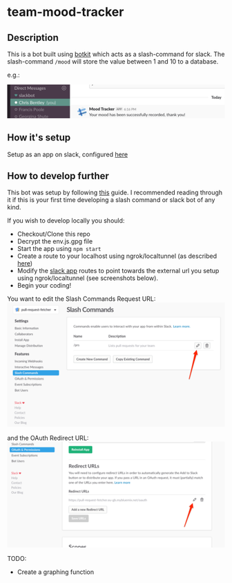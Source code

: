 # team-mood-tracker

## Description

This is a bot built using [botkit](https://github.com/howdyai/botkit) which acts as a slash-command for slack. The slash-command `/mood` will store the value between 1 and 10 to a database.

e.g.:

![slack-example.png](./images/slack-example.png)

## How it's setup

Setup as an app on slack, configured [here](https://api.slack.com/apps/XXXXXX)

## How to develop further

This bot was setup by following [this](https://api.slack.com/tutorials/easy-peasy-slash-commands) guide. I recommended reading through it if this is your first time developing a slash command or slack bot of any kind.

If you wish to develop locally you should:
* Checkout/Clone this repo
* Decrypt the env.js.gpg file
* Start the app using `npm start`
* Create a route to your localhost using ngrok/localtunnel (as described [here](https://api.slack.com/tutorials/easy-peasy-slash-commands))
* Modify the [slack app](https://api.slack.com/apps/A6N9C9ML5/slash-commands) routes to point towards the external url you setup using ngrok/localtunnel (see screenshots below).
* Begin your coding!


You want to edit the Slash Commands Request URL:
![slack-app-slashcommands.png](./images/slack-app-slashcommands.png)

and the OAuth Redirect URL:
![slack-app-oauth.png](./images/slack-app-oauth.png)



TODO:
- Create a graphing function